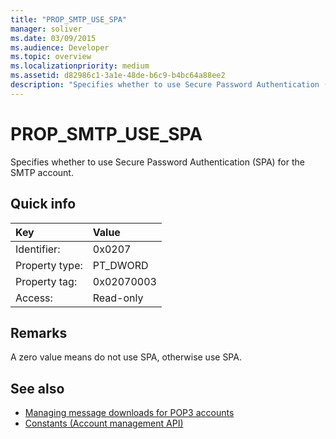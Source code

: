 ```yaml
---
title: "PROP_SMTP_USE_SPA"
manager: soliver
ms.date: 03/09/2015
ms.audience: Developer
ms.topic: overview
ms.localizationpriority: medium
ms.assetid: d82986c1-3a1e-48de-b6c9-b4bc64a88ee2
description: "Specifies whether to use Secure Password Authentication (SPA) for the SMTP account."
---
```


# PROP_SMTP_USE_SPA

Specifies whether to use Secure Password Authentication (SPA) for the SMTP account.
  
## Quick info

|Key |Value |
|:-----|:-----|
|Identifier:  <br/> |0x0207  <br/> |
|Property type:  <br/> |PT_DWORD  <br/> |
|Property tag:  <br/> |0x02070003  <br/> |
|Access:  <br/> |Read-only  <br/> |
   
## Remarks

A zero value means do not use SPA, otherwise use SPA.
  
## See also

- [Managing message downloads for POP3 accounts](managing-message-downloads-for-pop3-accounts.md)
- [Constants (Account management API)](constants-account-management-api.md)

